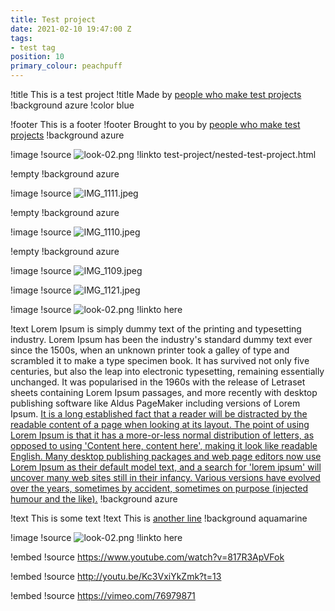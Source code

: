 ```yaml
---
title: Test project
date: 2021-02-10 19:47:00 Z
tags:
- test tag
position: 10
primary_colour: peachpuff
---
```


!title This is a test project
!title Made by [people who make test projects](http://google.com)
!background azure
!color blue

!footer This is a footer
!footer Brought to you by [people who make test projects](tesssst)
!background azure

!image
!source ![look-02.png](/uploads/look-02.png)
!linkto test-project/nested-test-project.html

!empty
!background azure

!image
!source ![IMG_1111.jpeg](/uploads/IMG_1111.jpeg)

!empty
!background azure

!image
!source ![IMG_1110.jpeg](/uploads/IMG_1110.jpeg)

!empty
!background azure

!image
!source ![IMG_1109.jpeg](/uploads/IMG_1109.jpeg)

!image
!source ![IMG_1121.jpeg](/uploads/IMG_1121.jpeg)

!image
!source ![look-02.png](/uploads/look-02.png)
!linkto here

!text Lorem Ipsum is simply dummy text of the printing and typesetting industry. Lorem Ipsum has been the industry's standard dummy text ever since the 1500s, when an unknown printer took a galley of type and scrambled it to make a type specimen book. It has survived not only five centuries, but also the leap into electronic typesetting, remaining essentially unchanged. It was popularised in the 1960s with the release of Letraset sheets containing Lorem Ipsum passages, and more recently with desktop publishing software like Aldus PageMaker including versions of Lorem Ipsum. [It is a long established fact that a reader will be distracted by the readable content of a page when looking at its layout. The point of using Lorem Ipsum is that it has a more-or-less normal distribution of letters, as opposed to using 'Content here, content here', making it look like readable English. Many desktop publishing packages and web page editors now use Lorem Ipsum as their default model text, and a search for 'lorem ipsum' will uncover many web sites still in their infancy. Various versions have evolved over the years, sometimes by accident, sometimes on purpose (injected humour and the like).](https://lipsum.com)
!background azure

!text This is some text
!text This is [another line](test)
!background aquamarine

!image
!source ![look-02.png](/uploads/look-02.png)
!linkto here

!embed
!source https://www.youtube.com/watch?v=817R3ApVFok

!embed
!source http://youtu.be/Kc3VxiYkZmk?t=13

!embed
!source https://vimeo.com/76979871
